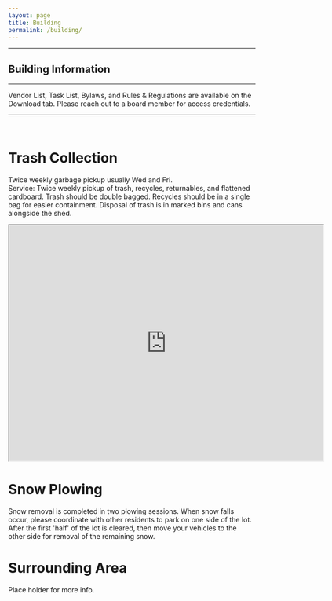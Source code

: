 ```yaml
---
layout: page
title: Building
permalink: /building/
---
```



<hr>
<h2> Building Information</h2>
<hr>
<p> Vendor List, Task List, Bylaws, and Rules & Regulations are available on the Download tab. Please reach out to a board member for access credentials. </p>
<hr>
<br>
<h1>Trash Collection</h1>
<p>Twice weekly garbage pickup usually Wed and Fri.
	<br>
Service: Twice weekly pickup of trash, recycles, returnables, and flattened cardboard. Trash
should be double bagged. Recycles should be in a single bag for easier containment. Disposal of
trash is in marked bins and cans alongside the shed.</p>
<iframe src="https://drive.google.com/file/d/1pTm3o_28-fcXpnvxOdMJ1dVxrTvDyEEb/preview" width="640" height="480" allow="autoplay"></iframe>
<h1>Snow Plowing</h1>
<p> Snow removal is completed in two plowing sessions. When snow falls occur, please coordinate with other residents to park on one side of the lot. After the first 'half' of the lot is cleared, then move your vehicles to the other side for removal of the remaining snow. </p>
<h1>Surrounding Area </h1>
<p> Place holder for more info.</p>


